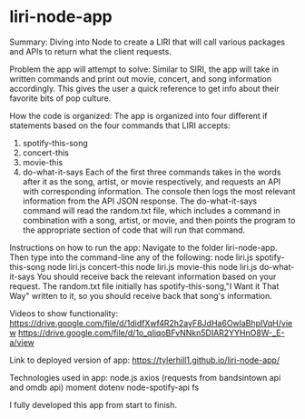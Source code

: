 # liri-node-app
Summary: Diving into Node to create a LIRI that will call various packages and APIs to return what the client requests.

Problem the app will attempt to solve: Similar to SIRI, the app will take in written commands and print out movie, concert, and song information accordingly. This gives the user a quick reference to get info about their favorite bits of pop culture.

How the code is organized: The app is organized into four different if statements based on the four commands that LIRI accepts:
  1. spotify-this-song
  2. concert-this
  3. movie-this
  4. do-what-it-says
Each of the first three commands takes in the words after it as the song, artist, or movie respectively, and requests an API with corresponding information. The console then logs the most relevant information from the API JSON response. The do-what-it-says command will read the random.txt file, which includes a command in combination with a song, artist, or movie, and then points the program to the appropriate section of code that will run that command.

Instructions on how to run the app:
  Navigate to the folder liri-node-app. Then type into the command-line any of the following:
    node liri.js spotify-this-song <song name>
    node liri.js concert-this <artist name>
    node liri.js movie-this <movie name>
    node liri.js do-what-it-says
  You should receive back the relevant information based on your request. The random.txt file initially has
  spotify-this-song,"I Want it That Way" written to it, so you should receive back that song's information.

Videos to show functionality: 
https://drive.google.com/file/d/1didfXwf4R2h2ayF8JdHa6OwlaBhpIVqH/view
https://drive.google.com/file/d/1o_qIiqoBFvNNkn5DIAR2YYHnO8W-_E-a/view

Link to deployed version of app:  https://tylerhill1.github.io/liri-node-app/

Technologies used in app:
node.js
axios (requests from bandsintown api and omdb api)
moment
dotenv
node-spotify-api
fs

I fully developed this app from start to finish.
